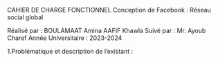 CAHIER DE CHARGE FONCTIONNEL
Conception de Facebook : Réseau social global

Réalisé par : BOULAMAAT Amina
              AAFIF Khawla
Suivé par : Mr. Ayoub Charef
Année Universitaire : 2023-2024

1.Problématique et description de l’existant :
